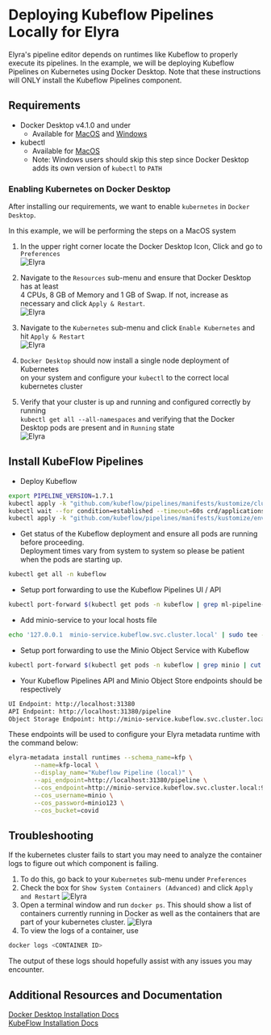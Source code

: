 <!--
{% comment %}
Copyright 2018-2022 Elyra Authors

Licensed under the Apache License, Version 2.0 (the "License");
you may not use this file except in compliance with the License.
You may obtain a copy of the License at

http://www.apache.org/licenses/LICENSE-2.0

Unless required by applicable law or agreed to in writing, software
distributed under the License is distributed on an "AS IS" BASIS,
WITHOUT WARRANTIES OR CONDITIONS OF ANY KIND, either express or implied.
See the License for the specific language governing permissions and
limitations under the License.
{% endcomment %}
-->

# Deploying Kubeflow Pipelines Locally for Elyra

Elyra's pipeline editor depends on runtimes like Kubeflow to properly execute its pipelines. In the example,
we will be deploying Kubeflow Pipelines on Kubernetes using Docker Desktop. Note that these instructions will
ONLY install the Kubeflow Pipelines component.

## Requirements
- Docker Desktop v4.1.0 and under
    - Available for [MacOS](https://docs.docker.com/desktop/mac/release-notes/#docker-desktop-410) and 
                    [Windows](https://docs.docker.com/desktop/windows/release-notes/#docker-desktop-410)
- kubectl
    - Available for [MacOS](https://kubernetes.io/docs/tasks/tools/install-kubectl/#install-kubectl-on-macos)
    - Note: Windows users should skip this step since Docker Desktop adds its own version of `kubectl` to `PATH`
    
    
### Enabling Kubernetes on Docker Desktop

After installing our requirements, we want to enable `kubernetes` in `Docker Desktop`.

In this example, we will be performing the steps on a MacOS system

1. In the upper right corner locate the Docker Desktop Icon, Click and go to `Preferences`   
![Elyra](../images/docker-desktop-icon.png)  
  
2. Navigate to the `Resources` sub-menu and ensure that Docker Desktop has at least   
4 CPUs, 8 GB of Memory and 1 GB of Swap. If not, increase as necessary and click `Apply & Restart`.  
![Elyra](../images/docker-desktop-resources.png)  
  
3. Navigate to the `Kubernetes` sub-menu and click `Enable Kubernetes` and hit `Apply & Restart`  
![Elyra](../images/docker-desktop-k8s-menu.png)  
  
4. `Docker Desktop` should now install a single node deployment of Kubernetes  
 on your system and configure your `kubectl` to the correct local kubernetes cluster
  
5. Verify that your cluster is up and running and configured correctly by running  
`kubectl get all --all-namespaces` and verifying that the Docker Desktop pods are present and in `Running` state   
![Elyra](../images/docker-desktop-kubectl.png)  
  
## Install KubeFlow Pipelines 

- Deploy Kubeflow  

```bash
export PIPELINE_VERSION=1.7.1
kubectl apply -k "github.com/kubeflow/pipelines/manifests/kustomize/cluster-scoped-resources?ref=$PIPELINE_VERSION"
kubectl wait --for condition=established --timeout=60s crd/applications.app.k8s.io
kubectl apply -k "github.com/kubeflow/pipelines/manifests/kustomize/env/dev?ref=$PIPELINE_VERSION"
```
- Get status of the Kubeflow deployment and ensure all pods are running before proceeding.  
Deployment times vary from system to system so please be patient when the pods are starting up.
```bash
kubectl get all -n kubeflow
```
- Setup port forwarding to use the Kubeflow Pipelines UI / API
```bash
kubectl port-forward $(kubectl get pods -n kubeflow | grep ml-pipeline-ui | cut -d' ' -f1) 31380:3000 -n kubeflow &
```
- Add minio-service to your local hosts file
```bash
echo '127.0.0.1  minio-service.kubeflow.svc.cluster.local' | sudo tee -a /etc/hosts
```
- Setup port forwarding to use the Minio Object Service with Kubeflow
```bash
kubectl port-forward $(kubectl get pods -n kubeflow | grep minio | cut -d' ' -f1) 9000:9000 -n kubeflow &
```
- Your Kubeflow Pipelines API and Minio Object Store endpoints should be respectively
```bash
UI Endpoint: http://localhost:31380
API Endpoint: http://localhost:31380/pipeline
Object Storage Endpoint: http://minio-service.kubeflow.svc.cluster.local:9000
```

These endpoints will be used to configure your Elyra metadata runtime with the
command below:

```bash
elyra-metadata install runtimes --schema_name=kfp \
       --name=kfp-local \
       --display_name="Kubeflow Pipeline (local)" \
       --api_endpoint=http://localhost:31380/pipeline \
       --cos_endpoint=http://minio-service.kubeflow.svc.cluster.local:9000 \
       --cos_username=minio \
       --cos_password=minio123 \
       --cos_bucket=covid
```

## Troubleshooting
If the kubernetes cluster fails to start you may need to analyze the container logs to figure out which 
component is failing. 
1. To do this, go back to your `Kubernetes` sub-menu under `Preferences`
2. Check the box for `Show System Containers (Advanced)` and click `Apply and Restart`
![Elyra](../images/docker-desktop-advanced-option.png)  
3. Open a terminal window and run `docker ps`. This should show a list of containers currently running in 
Docker as well as the containers that are part of your kubernetes cluster.
![Elyra](../images/docker-desktop-ps.png)  
4. To view the logs of a container, use
```bash
docker logs <CONTAINER ID>
```
The output of these logs should hopefully assist with any issues you may encounter.

## Additional Resources and Documentation
[Docker Desktop Installation Docs](https://docs.docker.com/get-started/)  
[KubeFlow Installation Docs](https://www.kubeflow.org/docs/started/installing-kubeflow/)
